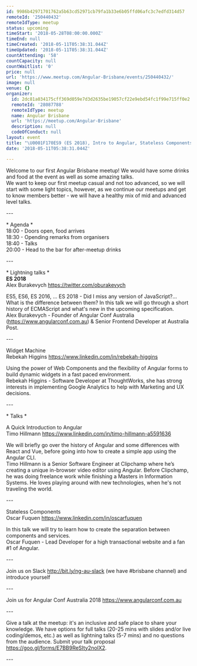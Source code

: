 ```yaml
---
id: 9986b42971701762a5b63cd52971cb79fa1b33e6b05ffd06afc3c7edfd314d57
remoteId: '250440432'
remoteIdType: meetup
status: upcoming
timeStart: '2018-05-28T08:00:00.000Z'
timeEnd: null
timeCreated: '2018-05-11T05:38:31.044Z'
timeUpdated: '2018-05-11T05:38:31.044Z'
countAttending: '58'
countCapacity: null
countWaitlist: '0'
price: null
url: 'https://www.meetup.com/Angular-Brisbane/events/250440432/'
image: null
venue: {}
organizer:
  id: 2dc81a034175cff369d059e7d3d2635be19057cf22e9ebd54fc1f99e715ff0e2
  remoteId: '28087788'
  remoteIdType: meetup
  name: Angular Brisbane
  url: 'https://meetup.com/Angular-Brisbane'
  description: null
  codeOfConduct: null
layout: event
title: "\U0001F170️ES9 (ES 2018), Intro to Angular, Stateless Components & Angular Forms"
date: '2018-05-11T05:38:31.044Z'

---
```

<p>Welcome to our first Angular Brisbane meetup! We would have some drinks and food at the event as well as some amazing talks.<br/>We want to keep our first meetup casual and not too advanced, so we will start with some light topics, however, as we continue our meetups and get to know members better - we will have a healthy mix of mid and advanced level talks.</p> <p>---</p> <p>* Agenda *<br/>18:00 - Doors open, food arrives<br/>18:30 - Opending remarks from organisers<br/>18:40 - Talks<br/>20:00 - Head to the bar for after-meetup drinks</p> <p>---</p> <p>* Lightning talks *<br/><b>ES 2018</b><br/>Alex Burakevych <a href="https://twitter.com/oburakevych" class="linkified">https://twitter.com/oburakevych</a></p> <p>ES5, ES6, ES 2016, ... ES 2018 - Did I miss any version of JavaScript?... What is the difference between them? In this talk we will go through a short history of ECMAScript and what's new in the upcoming specification.<br/>Alex Burakevych - Founder of Angular Conf Australia (<a href="https://www.angularconf.com.au" class="linkified">https://www.angularconf.com.au</a>) &amp; Senior Frontend Developer at Australia Post.</p> <p>---</p> <p>Widget Machine<br/>Rebekah Higgins <a href="https://www.linkedin.com/in/rebekah-higgins" class="linkified">https://www.linkedin.com/in/rebekah-higgins</a></p> <p>Using the power of Web Components and the flexibility of Angular forms to build dynamic widgets in a fast paced environment.<br/>Rebekah Higgins - Software Developer at ThoughtWorks, she has strong interests in implementing Google Analytics to help with Marketing and UX decisions.</p> <p>---</p> <p>* Talks *</p> <p>A Quick Introduction to Angular<br/>Timo Hillmann <a href="https://www.linkedin.com/in/timo-hillmann-a5591636" class="linkified">https://www.linkedin.com/in/timo-hillmann-a5591636</a></p> <p>We will briefly go over the history of Angular and some differences with React and Vue, before going into how to create a simple app using the Angular CLI.<br/>Timo Hillmann is a Senior Software Engineer at Clipchamp where he’s creating a unique in-browser video editor using Angular. Before Clipchamp, he was doing freelance work while finishing a Masters in Information Systems. He loves playing around with new technologies, when he's not traveling the world.</p> <p>---</p> <p>Stateless Components<br/>Oscar Fuquen <a href="https://www.linkedin.com/in/oscarfuquen" class="linkified">https://www.linkedin.com/in/oscarfuquen</a></p> <p>In this talk we will try to learn how to create the separation between components and services.<br/>Oscar Fuquen - Lead Developer for a high transactional website and a fan #1 of Angular.</p> <p>---</p> <p>Join us on Slack <a href="http://bit.ly/ng-au-slack" class="linkified">http://bit.ly/ng-au-slack</a> (we have #brisbane channel) and introduce yourself</p> <p>---</p> <p>Join us for Angular Conf Australia 2018 <a href="https://www.angularconf.com.au" class="linkified">https://www.angularconf.com.au</a></p> <p>---</p> <p>Give a talk at the meetup: it's an inclusive and safe place to share your knowledge. We have options for full talks (20-25 mins with slides and/or live coding/demos, etc.) as well as lightning talks (5-7 mins) and no questions from the audience. Submit your talk proposal <a href="https://goo.gl/forms/E7BB9ReSIty2nolX2" class="linkified">https://goo.gl/forms/E7BB9ReSIty2nolX2</a>.</p> <p>---</p>
